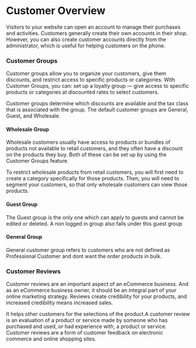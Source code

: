 # Customer Overview

Visitors to your website can open an account to manage their purchases and activities. Customers generally create their own accounts in their shop. However, you can also create customer accounts directly from the administrator, which is useful for helping customers on the phone.

### Customer Groups

Customer groups allow you to organize your customers, give them discounts, and restrict access to specific products or categories. With Customer Groups, you can: set up a loyalty group — give access to specific products or categories at discounted rates to select customers.

Customer groups determine which discounts are available and the tax class that is associated with the group. The default customer groups are General, Guest, and Wholesale.

#### Wholesale Group

Wholesale customers usually have access to products or bundles of products not available to retail customers, and they often have a discount on the products they buy. Both of these can be set up by using the Customer Groups feature.

To restrict wholesale products from retail customers, you will first need to create a category specifically for those products. Then, you will need to segment your customers, so that only wholesale customers can view those products.

#### Guest Group 

The Guest group is the only one which can apply to guests and cannot be edited or deleted. A non logged in group also falls under this guest group

#### General Group 

General customer group refers to customers who are not defined as Professional Customer and dont want the order products in bulk.

### Customer Reviews

Customer reviews are an important aspect of an eCommerce business. And as an eCommerce business owner, it should be an integral part of your online marketing strategy. Reviews create credibility for your products, and increased credibility means increased sales.

It helps other customers for the selections of the product.A customer review is an evaluation of a product or service made by someone who has purchased and used, or had experience with, a product or service. Customer reviews are a form of customer feedback on electronic commerce and online shopping sites.

